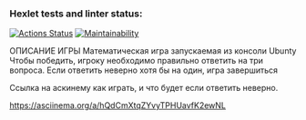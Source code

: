 ### Hexlet tests and linter status:
[![Actions Status](https://github.com/Tw1xan/frontend-project-44/workflows/hexlet-check/badge.svg)](https://github.com/Tw1xan/frontend-project-44/actions)
[![Maintainability](https://api.codeclimate.com/v1/badges/190ed4df6099ebc97adb/maintainability)](https://codeclimate.com/github/Tw1xan/frontend-project-44/maintainability)

ОПИСАНИЕ ИГРЫ
Математическая игра запускаемая из консоли Ubunty
Чтобы победить, игроку необходимо правильно ответить на три вопроса. Если ответить неверно хотя бы на один, игра завершиться

Ссылка на аскинему как играть, и что будет если ответить неверно.

https://asciinema.org/a/hQdCmXtqZYvyTPHUavfK2ewNL
